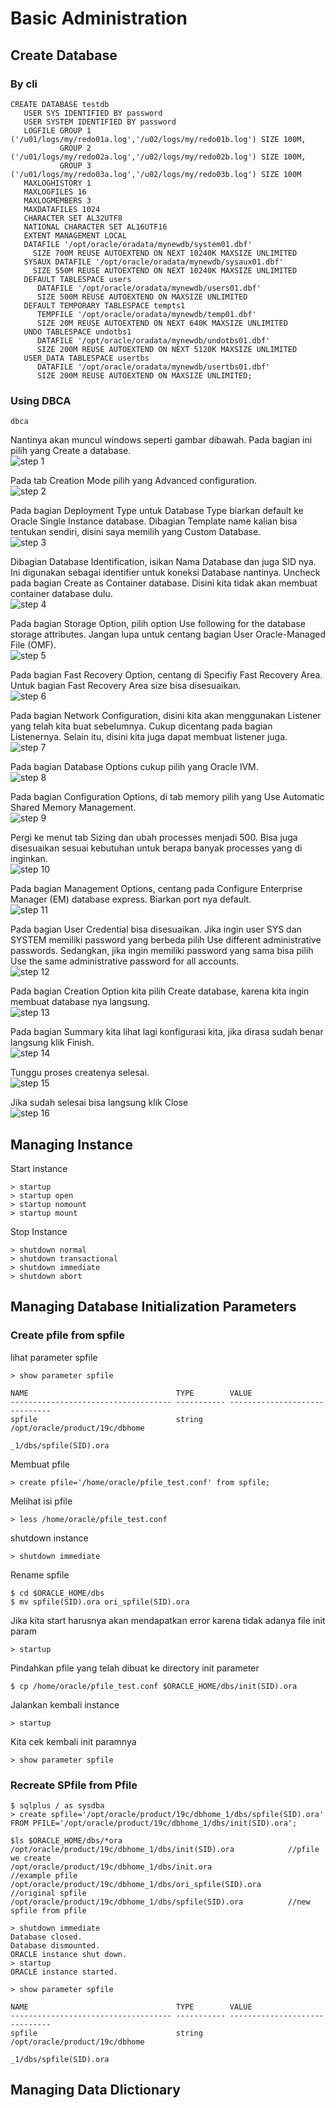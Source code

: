# Basic Administration

## Create Database
### By cli
```
CREATE DATABASE testdb
   USER SYS IDENTIFIED BY password
   USER SYSTEM IDENTIFIED BY password
   LOGFILE GROUP 1 ('/u01/logs/my/redo01a.log','/u02/logs/my/redo01b.log') SIZE 100M,
           GROUP 2 ('/u01/logs/my/redo02a.log','/u02/logs/my/redo02b.log') SIZE 100M,
           GROUP 3 ('/u01/logs/my/redo03a.log','/u02/logs/my/redo03b.log') SIZE 100M
   MAXLOGHISTORY 1
   MAXLOGFILES 16
   MAXLOGMEMBERS 3
   MAXDATAFILES 1024
   CHARACTER SET AL32UTF8
   NATIONAL CHARACTER SET AL16UTF16
   EXTENT MANAGEMENT LOCAL
   DATAFILE '/opt/oracle/oradata/mynewdb/system01.dbf'
     SIZE 700M REUSE AUTOEXTEND ON NEXT 10240K MAXSIZE UNLIMITED
   SYSAUX DATAFILE '/opt/oracle/oradata/mynewdb/sysaux01.dbf'
     SIZE 550M REUSE AUTOEXTEND ON NEXT 10240K MAXSIZE UNLIMITED
   DEFAULT TABLESPACE users
      DATAFILE '/opt/oracle/oradata/mynewdb/users01.dbf'
      SIZE 500M REUSE AUTOEXTEND ON MAXSIZE UNLIMITED
   DEFAULT TEMPORARY TABLESPACE tempts1
      TEMPFILE '/opt/oracle/oradata/mynewdb/temp01.dbf'
      SIZE 20M REUSE AUTOEXTEND ON NEXT 640K MAXSIZE UNLIMITED
   UNDO TABLESPACE undotbs1
      DATAFILE '/opt/oracle/oradata/mynewdb/undotbs01.dbf'
      SIZE 200M REUSE AUTOEXTEND ON NEXT 5120K MAXSIZE UNLIMITED
   USER_DATA TABLESPACE usertbs
      DATAFILE '/opt/oracle/oradata/mynewdb/usertbs01.dbf'
      SIZE 200M REUSE AUTOEXTEND ON MAXSIZE UNLIMITED;
```

### Using DBCA
```
dbca
```
Nantinya akan muncul windows seperti gambar dibawah. Pada bagian ini pilih yang Create a database.
<br>
![step 1](/02%20Basic%20Administration/img/step%201.png)

Pada tab Creation Mode pilih yang Advanced configuration.
<br>
![step 2](/02%20Basic%20Administration/img/step%202.png)

Pada bagian Deployment Type untuk Database Type biarkan default ke Oracle Single Instance database. Dibagian Template name kalian bisa tentukan sendiri, disini saya memilih yang Custom Database.
<br>
![step 3](/02%20Basic%20Administration/img/step%203.png)

Dibagian Database Identification, isikan Nama Database dan juga SID nya. Ini digunakan sebagai identifier untuk koneksi Database nantinya. Uncheck pada bagian Create as Container database. Disini kita tidak akan membuat container database dulu.
<br>
![step 4](/02%20Basic%20Administration/img/step%204.png)

Pada bagian Storage Option, pilih option Use following for the database storage attributes. Jangan lupa untuk centang bagian User Oracle-Managed File (OMF).
<br>
![step 5](/02%20Basic%20Administration/img/step%205.png)

Pada bagian Fast Recovery Option, centang di Specifiy Fast Recovery Area. Untuk bagian Fast Recovery Area size bisa disesuaikan.
<br>
![step 6](/02%20Basic%20Administration/img/step%206.png)

Pada bagian Network Configuration, disini kita akan menggunakan Listener yang telah kita buat sebelumnya. Cukup dicentang pada bagian Listenernya. Selain itu, disini kita juga dapat membuat listener juga.
<br>
![step 7](/02%20Basic%20Administration/img/step%207.png)

Pada bagian Database Options cukup pilih yang Oracle lVM.
<br>
![step 8](/02%20Basic%20Administration/img/step%208.png)

Pada bagian Configuration Options, di tab memory pilih yang Use Automatic Shared Memory Management.
<br>
![step 9](/02%20Basic%20Administration/img/step%209.png)

Pergi ke menut tab Sizing dan ubah processes menjadi 500. Bisa juga disesuaikan sesuai kebutuhan untuk berapa banyak processes yang di inginkan.
<br>
![step 10](/02%20Basic%20Administration/img/step%2010.png)

Pada bagian Management Options, centang pada Configure Enterprise Manager (EM) database express. Biarkan port nya default.
<br>
![step 11](/02%20Basic%20Administration/img/step%2011.png)

Pada bagian User Credential bisa disesuaikan. Jika ingin user SYS dan SYSTEM memiliki password yang berbeda pilih Use different administrative passwords. Sedangkan, jika ingin memiliki password yang sama bisa pilih Use the same administrative password for all accounts.
<br>
![step 12](/02%20Basic%20Administration/img/step%2012.png)

Pada bagian Creation Option kita pilih Create database, karena kita ingin membuat database nya langsung.
<br>
![step 13](/02%20Basic%20Administration/img/step%2013.png)

Pada bagian Summary kita lihat lagi konfigurasi kita, jika dirasa sudah benar langsung klik Finish.
<br>
![step 14](/02%20Basic%20Administration/img/step%2014.png)

Tunggu proses createnya selesai.
<br>
![step 15](/02%20Basic%20Administration/img/step%2015.png)

Jika sudah selesai bisa langsung klik Close
<br>
![step 16](/02%20Basic%20Administration/img/step%2016.png)

## Managing Instance
Start instance
```
> startup
> startup open
> startup nomount
> startup mount
```
Stop Instance
```
> shutdown normal
> shutdown transactional
> shutdown immediate
> shutdown abort
```

## Managing Database Initialization Parameters
### Create pfile from spfile
lihat parameter spfile
```
> show parameter spfile

NAME                                 TYPE        VALUE
------------------------------------ ----------- ------------------------------
spfile                               string      /opt/oracle/product/19c/dbhome
                                                 _1/dbs/spfile(SID).ora

```
Membuat pfile
```
> create pfile='/home/oracle/pfile_test.conf' from spfile;
```


Melihat isi pfile
```
> less /home/oracle/pfile_test.conf
```

shutdown instance
```
> shutdown immediate
```

Rename spfile
```
$ cd $ORACLE_HOME/dbs
$ mv spfile(SID).ora ori_spfile(SID).ora
```

Jika kita start harusnya akan mendapatkan error karena tidak adanya file init param
```
> startup
```
Pindahkan pfile yang telah dibuat ke directory init parameter
```
$ cp /home/oracle/pfile_test.conf $ORACLE_HOME/dbs/init(SID).ora
```

Jalankan kembali instance
```
> startup
```

Kita cek kembali init paramnya
```
> show parameter spfile
```

### Recreate SPfile from Pfile


```
$ sqlplus / as sysdba
> create spfile='/opt/oracle/product/19c/dbhome_1/dbs/spfile(SID).ora' FROM PFILE='/opt/oracle/product/19c/dbhome_1/dbs/init(SID).ora';
```

```
$ls $ORACLE_HOME/dbs/*ora
/opt/oracle/product/19c/dbhome_1/dbs/init(SID).ora            //pfile we create
/opt/oracle/product/19c/dbhome_1/dbs/init.ora                 //example pfile
/opt/oracle/product/19c/dbhome_1/dbs/ori_spfile(SID).ora      //original spfile
/opt/oracle/product/19c/dbhome_1/dbs/spfile(SID).ora          //new spfile from pfile
```

```
> shutdown immediate
Database closed.
Database dismounted.
ORACLE instance shut down.
> startup
ORACLE instance started.
```

```
> show parameter spfile

NAME                                 TYPE        VALUE
------------------------------------ ----------- ------------------------------
spfile                               string      /opt/oracle/product/19c/dbhome
                                                       _1/dbs/spfile(SID).ora
```
## Managing Data DIictionary